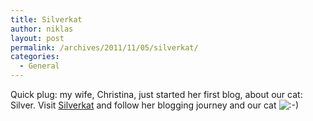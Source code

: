 ```yaml
---
title: Silverkat
author: niklas
layout: post
permalink: /archives/2011/11/05/silverkat/
categories:
  - General
---
```

Quick plug: my wife, Christina, just started her first blog, about our cat: Silver. Visit [Silverkat][1] and follow her blogging journey and our cat <img src='http://blog.saers.com/wp-includes/images/smilies/icon_smile.gif' alt=':-)' class='wp-smiley' />

 [1]: http://silverkat.squarespace.com/